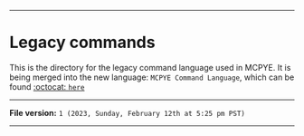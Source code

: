 
***

# Legacy commands

This is the directory for the legacy command language used in MCPYE. It is being merged into the new language: `MCPYE Command Language`, which can be found [:octocat: `here`](https://github.com/seanpm2001/MCPYE_CommandLanguage/)

***

**File version:** `1 (2023, Sunday, February 12th at 5:25 pm PST)`

***
